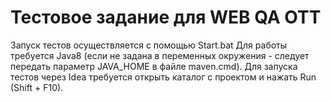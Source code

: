 # Тестовое задание для WEB QA OTT
Запуск тестов осуществляется с помощью Start.bat
Для работы требуется Java8 (если не задана в переменных окружения - следует передать параметр JAVA_HOME в файле maven.cmd).
Для запуска тестов через Idea требуется открыть каталог с проектом и нажать Run (Shift + F10).

